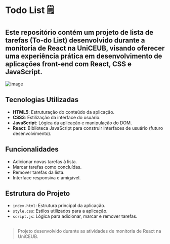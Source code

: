 # Todo List 🗒️

## Este repositório contém um projeto de lista de tarefas (To-do List) desenvolvido durante a monitoria de React na UniCEUB, visando oferecer uma experiência prática em desenvolvimento de aplicações front-end com React, CSS e JavaScript.
![image](https://github.com/user-attachments/assets/b1ea03a2-b8d4-4e92-a283-fbb131219b63)




## Tecnologias Utilizadas

- **HTML5**: Estruturação do conteúdo da aplicação.
- **CSS3**: Estilização da interface do usuário.
- **JavaScript**: Lógica da aplicação e manipulação do DOM.
- **React**: Biblioteca JavaScript para construir interfaces de usuário (futuro desenvolvimento).

## Funcionalidades

- Adicionar novas tarefas à lista.
- Marcar tarefas como concluídas.
- Remover tarefas da lista.
- Interface responsiva e amigável.

## Estrutura do Projeto

- `index.html`: Estrutura principal da aplicação.
- `style.css`: Estilos utilizados para a aplicação.
- `script.js`: Lógica para adicionar, marcar e remover tarefas.


## 
> Projeto desenvolvido durante as atividades de monitoria de React na UniCEUB.
